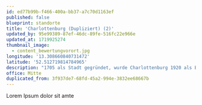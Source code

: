 ```yaml
---
id: ed77b99b-f466-400a-bb37-a7c70d1163ef
published: false
blueprint: standorte
title: 'Charlottenburg (Dupliziert) (2)'
updated_by: 95e99389-87ef-46dc-89fe-516fc22e966e
updated_at: 1719925274
thumbnail_image:
  - content_bewertungvorort.jpg
longitude: '13.308660840731472'
latitude: '52.512719814784965'
description: "1705 als Stadt gegründet, wurde Charlottenburg 1920 als Bezirk nach Groß-Berlin eingemeindet. Im Zuge der Verwaltungsreform 2001 und der Fusion mit dem damaligen Bezirk Wilmersdorf wurde Charlottenburg zum Ortsteil, der dennoch viel bietet. Gründerzeitviertel wie der Klausenerplatz (oder Danckelmannkiez) oder die Altstadt Charlottenburg blieben im Zweiten Weltkrieg beinahe unzerstört. Zwischen Schloss Charlottenburg und Lietzensee mit Einkaufsstraßen wie dem berühmten Ku'damm und der bodenständigeren Wilmersdorfer Straße, mit denkmalgeschützten Bürogebäuden wie dem Bikini-Haus oder dem Atrium Berlin, wohnt man hier mondän und entsprechend teuer. Die Technische Universität Berlin sowie die Universität der Künste liegen ebenfalls im Ortsteil, der, zentral gelegen, eine hervorragende Verkehrsanbindung an die gesamte Metropole hat."
office: Mitte
duplicated_from: 3f937de7-68fd-45a2-994e-3832ee68667b
---
```

Lorem Ipsum dolor sit amte